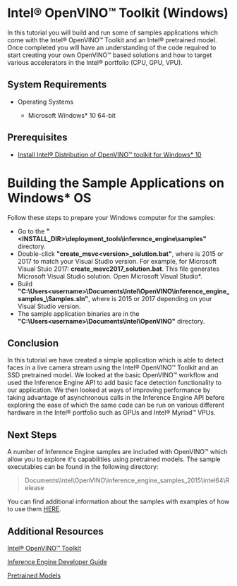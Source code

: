   
# Intel® OpenVINO™ Toolkit (Windows)
In this tutorial you will build and run some of samples applications which come with the Intel® OpenVINO™ Toolkit and an Intel® pretrained model. Once completed you will have an understanding of the code required to start creating your own OpenVINO™ based solutions and how to target various accelerators in the Intel® portfolio (CPU, GPU, VPU).

## System Requirements
* Operating Systems

	* Microsoft Windows* 10 64-bit

## Prerequisites
* [Install Intel® Distribution of OpenVINO™ toolkit for Windows* 10](https://software.intel.com/en-us/articles/OpenVINO-Install-Windows)




# Building the Sample Applications on Windows* OS

Follow these steps to prepare your Windows computer for the samples:

- Go to the **"<INSTALL_DIR>\deployment_tools\inference_engine\samples\"** directory.
- Double-click **"create_msvc\<version\>_solution.bat"**, where <version> is 2015 or 2017 to match your Visual Studio version. For example, for Microsoft Visual Stuio 2017: **create_msvc2017_solution.bat**. This file generates Microsoft Visual Studio solution.
Open Microsoft Visual Studio*.
- Build **"C:\Users\<username>\Documents\Intel\OpenVINO\inference_engine_samples_<version>\Samples.sln"**, where <version> is 2015 or 2017 depending on your Visual Studio version.
- The sample application binaries are in the **"C:\Users\<username>\Documents\Intel\OpenVINO"** directory.


## Conclusion
In this tutorial we have created a simple application which is able to detect faces in a live camera stream using the Intel® OpenVINO™ Toolkit and an SSD pretrained model. We looked at the basic OpenVINO™ workflow and used the Inference Engine API to add basic face detection functionality to our application. We then looked at ways of improving performance by taking advantage of asynchronous calls in the Inference Engine API before exploring the ease of which the same code can be run on various different hardware in the Intel® portfolio such as GPUs and Intel® Myriad™ VPUs.

## Next Steps
A number of Inference Engine samples are included with OpenVINO™ which allow you to explore it's capabilities using pretrained models. The sample executables can be found in the following directory:

> Documents\Intel\OpenVINO\inference_engine_samples_2015\intel64\Release

You can find additional information about the samples with examples of how to use them [HERE](https://software.intel.com/en-us/articles/OpenVINO-IE-Samples).

## Additional Resources
[Intel® OpenVINO™ Toolkit](https://software.intel.com/en-us/openvino-toolkit)

[Inference Engine Developer Guide](https://software.intel.com/en-us/articles/OpenVINO-InferEngine)

[Pretrained Models](https://software.intel.com/en-us/openvino-toolkit/documentation/pretrained-models)
